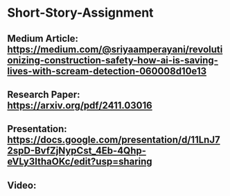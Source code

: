 # Short-Story-Assignment

## Medium Article: https://medium.com/@sriyaamperayani/revolutionizing-construction-safety-how-ai-is-saving-lives-with-scream-detection-060008d10e13
## Research Paper: https://arxiv.org/pdf/2411.03016
## Presentation: https://docs.google.com/presentation/d/11LnJ72spD-BvfZjNypCst_4Eb-4Qhp-eVLy3IthaOKc/edit?usp=sharing
## Video: 
